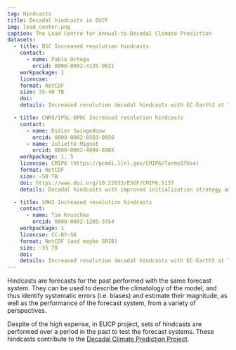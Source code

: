 ```yaml
---
tag: Hindcasts
title: Decadal hindcasts in EUCP
img: lead_center.png
caption: The Lead Centre for Annual-to-Decadal Climate Prediction
datasets:
  - title: BSC Increased resolution hindcasts
    contact:
      - name: Pablo Ortega
        orcid: 0000-0002-4135-9621
    workpackage: 1
    licencse:
    format: NetCDF
    size: 35-40 TB
    doi:
    details: Increased resolution decadal hindcasts with EC-Earth3 at T551/ORCA025. Initialized every 2 years (November 1st) from 1960 to present. 10 members, 5-years +2 month long simulations. Output as described in CMIP6 DCPP-A.

  - title: CNRS/IPSL-EPOC Increased resolution hindcasts
    contact:
      - name: Didier Swingedouw
        orcid: 0000-0002-0583-0850
      - name: Juliette Mignot
        orcid: 0000-0002-4894-898X
    workpackage: 1, 5
    licencse: CMIP6 (https://pcmdi.llnl.gov/CMIP6/TermsOfUse)
    format: NetCDF
    size: ~50 TB
    doi: https://www.doi.org/10.22033/ESGF/CMIP6.5137
    details: Decadal hindcasts with improved initialization strategy and increased resolution using IPSL-CM6A-LR at about 1° resolution. Initialized every year from 1960 to present. 10 members, 10-year-long simulations.

  - title: SMHI Increased resolution hindcasts
    contact:
      - name: Tim Kruschke
        orcid: 0000-0002-1205-3754
    workpackage: 1
    licencse: CC-BY-SA
    format: NetCDF (and maybe GRIB)
    size: ~35 TB
    doi:
    details: Increased resolution decadal hindcasts with EC-Earth3 at T511/ORCA025. Initialized 1 Nov 1990-2004, 10 members each, integrated for 5 years + 2 months. Output as described in CMIP6 DCPP-A (Tier 1). 
---
```


Hindcasts are forecasts for the past performed with the same forecast system. They can be used to describe the climatology of the model, and thus identify systematic errors (i.e. biases) and estimate their magnitude, as well as the performance of the forecast system, from a variety of perspectives.

Despite of the high expense, in EUCP project, sets of hindcasts are performed over a period in the past to test the forecast systems. These hindcasts contribute to the [Decadal Climate Prediction Project](https://www.wcrp-climate.org/modelling-wgcm-mip-catalogue/cmip6-endorsed-mips-article/1065-modelling-cmip6-dcpp).